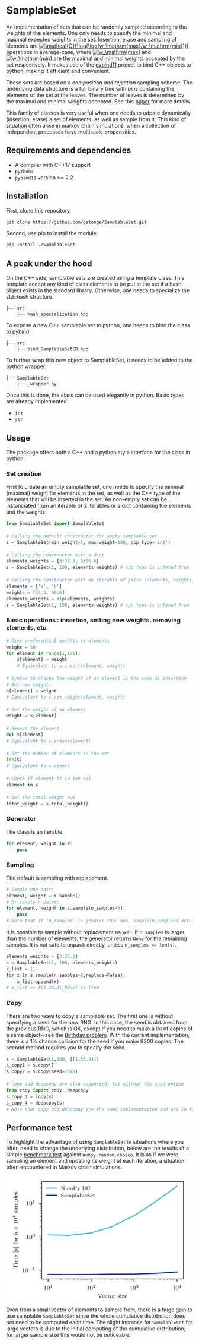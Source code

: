 # SamplableSet

An implementation of sets that can be randomly sampled according to the weights of the elements. One only needs to specify the minimal and maximal expected weights in the set. Insertion, erase and sampling of elements are <a href="https://www.codecogs.com/eqnedit.php?latex=\mathcal{O}(\log(\log(w_\mathrm{max}/w_\mathrm{min})))" target="_blank"><img src="https://latex.codecogs.com/gif.latex?\mathcal{O}(\log(\log(w_\mathrm{max}/w_\mathrm{min})))" title="\mathcal{O}(\log(\log(w_\mathrm{max}/w_\mathrm{min})))" /></a> operations in average-case, where <a href="https://www.codecogs.com/eqnedit.php?latex=w_\mathrm{max}" target="_blank"><img src="https://latex.codecogs.com/gif.latex?w_\mathrm{max}" title="w_\mathrm{max}" /></a> and <a href="https://www.codecogs.com/eqnedit.php?latex=w_\mathrm{min}" target="_blank"><img src="https://latex.codecogs.com/gif.latex?w_\mathrm{min}" title="w_\mathrm{min}" /></a> are the maximal and minimal weights accepted by the set respectively.
It makes use of the [pybind11](https://github.com/pybind/pybind11) project to bind C++ objects to python, making it efficient and convenient.

These sets are based on a *composition and rejection* sampling scheme.
The underlying data structure is a full binary tree with *bins* containing the
elements of the set at the leaves. The number of leaves is determined by the maximal
and minimal weights accepted. See this [paper](https://doi.org/10.1016/j.cpc.2019.02.008) for more details.

This family of classes is very useful when one needs to udpate dynamically (insertion, erase) a set of elements, as well as sample from it. This kind of situation often arise in markov chain simulations, when a collection of independant processes have multiscale propensities.

## Requirements and dependencies

* A compiler with C++17 support
* `python3`
* `pybind11` version >= 2.2

## Installation

First, clone this repository.
```bash
git clone https://github.com/gstonge/SamplableSet.git
```
Second, use pip to install the module.
```bash
pip install ./SamplableSet
```

## A peak under the hood

On the C++ side, samplable sets are created using a template class. This template accept any kind of class elements to be put in the set if a hash object exists in the standard library. Otherwise, one needs to specialize the std::hash structure.

```
├── src
    ├── hash_specialization.hpp
```
To expose a new C++ samplable set to python, one needs to bind the class to pybind.

```
├── src
    ├── bind_SamplableSetCR.hpp
```

To further wrap this new object to SamplableSet, it needs to be added to the python wrapper.

```
├── SamplableSet
    ├── _wrapper.py
```

Once this is done, the class can be used elegantly in python. Basic types are already implemented :

* `int`
* `str`

## Usage

The package offers both a C++ and a python style interface for the class in python.

### Set creation

First to create an empty samplable set, one needs to specify the minimal (maximal) weight for elements in the set, as well as the C++ type of the elements that will be inserted in the set. An non-empty set can be instanciated from an iterable of 2 iterables or a dict containing the elements and the weights.

```python
from SamplableSet import SamplableSet

# Calling the default constructor for empty samplable set
s = SamplableSet(min_weight=1, max_weight=100, cpp_type='int')

# Calling the constructor with a dict
elements_weights = {3:33.3, 6:66.6}
s = SamplableSet(1, 100, elements_weights) # cpp_type is infered from 'elements_weights'

# Calling the constructor with an iterable of pairs (elements, weights)
elements = ['a', 'b']
weights = [33.3, 66.6]
elements_weights = zip(elements, weights)
s = SamplableSet(1, 100, elements_weights) # cpp_type is infered from 'elements_weights'
```

### Basic operations : insertion, setting new weights, removing elements, etc.

```python
# Give preferential weights to elements
weight = 50
for element in range(1,101):
    s[element] = weight
    # Equivalent to s.insert(element, weight)

# Syntax to change the weight of an element is the same as insertion
# Set new weight:
s[element] = weight
# Equivalent to s.set_weight(element, weight)

# Get the weight of an element
weight = s[element]

# Remove the element
del s[element]
# Equivalent to s.erase(element)

# Get the number of elements in the set
len(s)
# Equivalent to s.size()

# Check if element is in the set
element in s

# Get the total weight sum
totat_weight = s.total_weight()
```

### Generator

The class is an iterable.

```python
for element, weight in s:
    pass
```

### Sampling

The default is sampling with replacement.

```python
# Sample one pair:
element, weight = s.sample()
# Or sample n pairs:
for element, weight in s.sample(n_samples=5):
    pass
# Note that if 'n_samples' is greater than one, sample(n_samples) actually returns a generator.
```

It is possible to sample without replacement as well. If `n_samples` is larger
than the number of elements, the generator returns `None` for the remaining
samples. It is not safe to unpack directly, unless `n_samples <= len(s)`.

```python
elements_weights = {3:33.3}
s = SamplableSet(1, 100, elements_weights)
x_list = []
for x in s.sample(n_samples=2,replace=False):
    x_list.append(x)
# x_list == [(3,33.3),None] is True
```

### Copy

There are two ways to copy a samplable set. The first one is without specifying a seed for the new RNG. In this case, the seed is obtained from the previous RNG, which is OK, except if you need to make a lot of copies of a same object--see the [Birthday problem](https://en.wikipedia.org/wiki/Birthday_problem). With the current implementation, there is a 1% chance collision for the seed if you make 9300 copies. The second method requires you to specify the seed.

```python
s = SamplableSet(1,100, [(1,33.3)])
s_copy1 = s.copy()
s_copy2 = s.copy(seed=2018)

# Copy and deepcopy are also supported, but without the seed option
from copy import copy, deepcopy
s_copy_3 = copy(s)
s_copy_4 = deepcopy(s)
# Note that copy and deepcopy are the same implementation and are in fact both deepcopies because the class is actually a wrapper.
```

## Performance test

To highlight the advantage of using `SamplableSet` in situations where you often need to change the underlying distribution, below are the results of a simple [benchmark test](test/performance.py) against `numpy.random.choice`.
It is as if we were sampling an element and updating its weight at each iteration, a situation often encountered in Markov chain simulations.

![performance](img/performance.png)

Even from a small vector of elements to sample from, there is a huge gain to use samplable `SamplableSet` since the whole cumulative distribution does not need to be computed each time. The slight increase for `SamplableSet` for large vectors is due to the initial computing of the cumulative distribution; for larger sample size this would not be noticeable.
